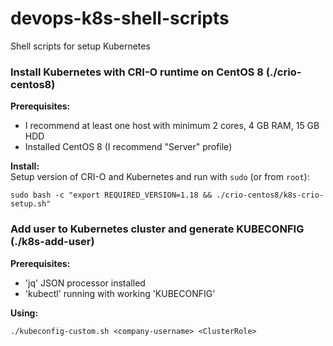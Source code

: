 # devops-k8s-shell-scripts
Shell scripts for setup Kubernetes


### Install Kubernetes with CRI-O runtime on CentOS 8 (./crio-centos8)

**Prerequisites:**
* I recommend at least one host with minimum 2 cores, 4 GB RAM, 15 GB HDD  
* Installed CentOS 8 (I recommend "Server" profile)

**Install:**  
Setup version of CRI-O and Kubernetes and run with `sudo` (or from `root`):

    sudo bash -c "export REQUIRED_VERSION=1.18 && ./crio-centos8/k8s-crio-setup.sh"
 
### Add user to Kubernetes cluster and generate KUBECONFIG (./k8s-add-user)
  
**Prerequisites:**  
* 'jq' JSON processor installed 
* 'kubectl' running with working 'KUBECONFIG'  
  
**Using:**  
 
    ./kubeconfig-custom.sh <company-username> <ClusterRole>